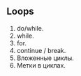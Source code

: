 ## Loops

1. do/while.
2. while.
3. for.
4. continue / break.
5. Вложенные циклы.
6. Метки в циклах.